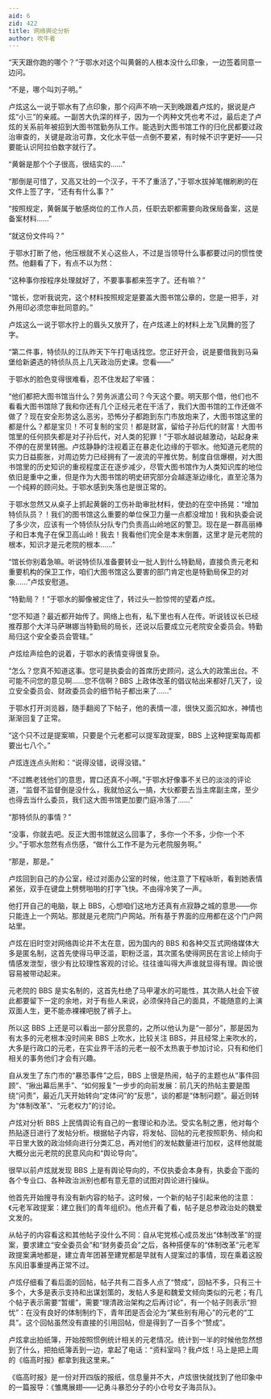 ```yaml
---
aid: 6
zid: 422
title: 网络舆论分析
author: 吹牛者
---
```


“天天跟你跑的哪个？”于鄂水对这个叫黄磐的人根本没什么印象，一边签着同意一边问。

“不是，哪个叫刘子明。”

卢炫这么一说于鄂水有了点印象，那个闷声不响一天到晚跟着卢炫的，据说是卢炫“小三”的亲戚。一副苦大仇深的样子，因为一个丙种文凭也考不过，最后走了卢炫的关系前年被招到大图书馆勤务队工作。能选到大图书馆工作的归化民都要过政治审查的，关键是政治可靠，文化水平低一点倒不要紧，有时候不识字更好——只要能认识阿拉伯数字就行了。

“黄磐是那个个子很高，很结实的……”

“那倒是可惜了，又高又壮的一个汉子，干不了重活了，”于鄂水拔掉笔帽刷刷的在文件上签了字，“还有有什么事？”

“按照规定，黄磐属于敏感岗位的工作人员，任职去职都需要向政保局备案，这是备案材料……”

“就这份文件吗？”

于鄂水打断了他，他压根就不关心这些人，不过是当领导什么事都要过问的惯性使然。他翻看了下，有点不以为然：

“这种事你按程序处理就好了，不要事事都来签字了。还有嘛？”

“馆长，您听我说完，这个材料按照规定是要盖大图书馆公章的，您是一把手，对外用印必须您审批同意的。”

卢炫这么一说于鄂水拧上的眉头又放开了，在卢炫递上的材料上龙飞凤舞的签了字。

“第二件事，特侦队的江队昨天下午打电话找您。您正好开会，说是要借我到马枭堡给新遴选的特侦队员上几天政治历史课。您看——”

于鄂水的脸色变得很难看，忍不住发起了牢骚：

“他们都把大图书馆当什么？劳务派遣公司？今天这个要。明天那个借，他们也不看看大图书馆除了我和你还有几个正经元老在干活了，我们大图书馆的工作还做不做了？现在安全形势这么恶劣，恐怖分子都跑到东门市放炮来了，大图书馆这里的都是什么？都是宝贝！不可复制的宝贝！都是财富，留给子孙后代的财富！大图书馆里的任何损失都是对子孙后代，对人类的犯罪！”于鄂水越说越激动，站起身来不停的在房里转圈。卢炫静静的注视着正在暴走化边缘的于鄂水。他知道元老院的实力日益膨胀，对周边势力已经拥有了一波流的平推优势。制度自信爆棚，对大图书馆里的历史知识的重视程度正在逐步减少，尽管大图书馆作为人类知识库的地位依旧是重中之重，但是作为大图书馆的明史研究部分会越逐渐边缘化，直至沦落为一个纯粹的顾问处。于鄂水感到失落也是很正常的。

于鄂水忽然又从桌子上抓起黄磐的工伤补助审批材料，使劲的在空中扬晃：“增加特侦队员？！我们的图书馆这么重要的单位保卫力量一点都没增加！我和执委会说了多少次，应该有一个特侦队分队专门负责高山岭地区的警卫。现在是一群高丽棒子和日本鬼子在保卫高山岭！我去！我看他们完全是本末倒置，这里才是元老院的根本，知识才是元老院的根本……”

“馆长你别着急嘛。听说特侦队准备要转业一批人到什么特勤局，直接负责元老和重要机构的保卫工作，咱们大图书馆这么要害的部门肯定也是特勤局保卫的对象……”卢炫安慰道。

“特勤局？！”于鄂水的脚像被定住了，转过头一脸惊愕的望着卢炫。

“您不知道？最近都开始传了。网络上也有，私下里也有人在传。听说钱议长已经推荐那个大洋马萨琳娜当特勤局的局长，还说以后要成立元老院安全委员会。特勤局归这个安全委员会管辖。”

卢炫绘声绘色的说着，于鄂水的表情变得很复杂。

“怎么？您真不知道这事。您可是执委会的首席历史顾问，这么大的政策出台。不可能不问您的意见啊……您不信啊？BBS 上政体改革的倡议帖出来都好几天了，设立安全委员会、财政委员会的细节帖子都出来了……”

于鄂水打开浏览器，随手翻阅了下帖子，他的表情一凛，很快又面沉如水，神情也渐渐回复了正常。

“这个只不过是提案嘛，只要是个元老都可以提军政提案，BBS 上这种提案每周都要出七八个。”

卢炫连连点头附和：“说得没错，说得没错。”

“不过瞧老钱他们的意思，胃口还真不小啊。”于鄂水好像事不关已的淡淡的评论道，“监督不监督倒是没什么，我就怕这么一搞，大伙都要去当主席副主席，至少也得去当什么委员，我们这大图书馆更加要门庭冷落了……”

“那特侦队的事情？”

“没事，你就去吧。反正大图书馆就这么回事了，多你一个不多，少你一个不少。”于鄂水忽然有点伤感，“做什么工作不是为元老院服务啊。”

“那是，那是。”

卢炫回到自己的办公室，经过对面办公室的时候，他注意了下程咏昕，看到她表情紧张，双手在键盘上劈劈啪啪的打字飞快。不由得冷笑了一声。

他打开自己的电脑，联上 BBS，心想咱们这地方还真有点寂静之城的意思——你只能连上一个网站。那就是元老院门户网站。所有基于界面的应用都在这个门户网站里。

卢炫在旧时空对网络舆论并不太在意，因为国内的 BBS 和各种交互式网络媒体大多是匿名制，这首先使得马甲泛滥，职粉泛滥，其次匿名使得网民在言论上倾向于情感发泄型，很少有比较理性客观的讨论。往往谁叫得大声谁就显得有理。舆论很容易被带动起来。

元老院的 BBS 是实名制的，这首先杜绝了马甲灌水的可能性，其次熟人社会下彼此都要留下一定的余地，对于有些人来说，必须保持自己的面具，不能随意的上演双面人生，更不能赤裸裸吧脱了裤子上。

所以这 BBS 上还是可以看出一部分民意的，之所以他认为是“一部分”，那是因为有太多的元老根本没时间来 BBS 上吹水，比较关注 BBS，并且经常上来吹水的，大多是行政口的元老，在实业界干活的元老一般不太热衷于参加讨论，只有和他们相关的事务他们才会有兴趣。

自从发生了东门市的“暴恐事件”之后，BBS 上很是热闹，帖子的主题也从“事件回顾”、“揪出幕后黑手”、“如何报复”一步步的向前发展：前几天的热帖主要是围绕“问责”，最近几天开始转向“定体问”的“反思”，谈的都是“体制问题”。最近则转为“体制改革”、“元老权力”的讨论。

卢炫对分析 BBS 上民情舆论有自己的一套理论和办法。受实名制之惠，他对每个热贴逐日进行了发帖分析。根据帖子内容，将发帖、回帖的元老按照职务、倾向和平日里大致的政治倾向进行分类汇总，再对他们的发帖数量进行加权，这样他就能大概分出元老院的民意风向和“舆论导向”。

很早以前卢炫就发现 BBS 上是有舆论导向的，不仅执委会本身有，执委会下面的各个专业口、各种政治派别也都有意无意的试图对舆论进行操纵。

他首先开始搜寻有没有新内容的帖子。这时候，一个新的帖子引起来他的注意：《元老军政提案：建立我们的青年组织》。他点开看了看，帖子是总参政治处的魏爱文发的。

从帖子的内容看这和其他帖子没什么不同：自从宅党核心成员发出“体制改革”的提案，要求建立“安全委员会”和“财务委员会”之后，各种搭便车的“体制改革”元老军政提案满地都是，建立青年团甚至建党都是早就有人提案过的事情，现在乘着这股东风旧事重提再正常不过。

卢炫仔细看了看后面的回帖，帖子共有二百多人点了“赞成”，回帖不多，只有三十多个，大多是表示支持和出谋划策的，发帖人多是和魏爱文倾向类似的元老；有几个帖子表示需要“暂缓”，需要“理清政治架构之后再讨论”，有一个帖子则表示“担忧”：在没有良好的体制制约下，青年团是否会沦为“某些别有用心”的元老的“工具”。这个回帖虽然没有直接的引用回帖，但是得到了一百多个“赞成”。

卢炫拿出拍纸簿，开始按照惯例统计相关的元老情况。统计到一半的时候他忽然想到了什么，把拍纸簿丢到一边，拿起了电话：“资料室吗？我卢炫！马上是把上周的《临高时报》都拿到我这里来。”

《临高时报》是一份对开四版的报纸，信息量并不大，卢炫很快就找到了他印象中的一篇报导：《雏鹰展翅——记勇斗暴恐分子的小仓号女子海员队》。
